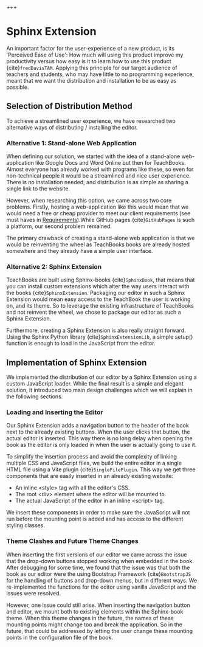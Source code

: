 +++
# Sphinx Extension

An important factor for the user-experience of a new product, is its 'Perceived Ease of Use': How much will using this product improve my productivity versus how easy is it to learn how to use this product {cite}`fredDavisTAM`. Applying this principle for our target audience of teachers and students, who may have little to no programming experience, meant that we want the distribution and installation to be as easy as possible.&#x20;

## Selection of Distribution Method

To achieve a streamlined user experience, we have researched two alternative ways of distributing / installing the editor.

### Alternative 1: Stand-alone Web Application

When defining our solution, we started with the idea of a stand-alone web-application like Google Docs and Word Online but then for TeachBooks. Almost everyone has already worked with programs like these, so even for non-technical people it would be a streamlined and nice user experience. There is no installation needed, and distribution is as simple as sharing a single link to the website.

However, when researching this option, we came across two core problems. Firstly, hosting a web-application like this would mean that we would need a free or cheap provider to meet our client requirements (see must haves in [Requirements](../requirements/overview.md)).While GitHub pages {cite}`GitHubPages` is such a platform, our second problem remained.&#x20;

The primary drawback of creating a stand-alone web application is that we would be reinventing the wheel as TeachBooks books are already hosted somewhere and they already have a simple user interface.&#x20;

### Alternative 2: Sphinx Extension

TeachBooks are built using Sphinx-books {cite}`SphinxBook`, that means that you can install custom extensions which alter the way users interact with the books {cite}`SphinxExtension`. Packaging our editor in such a Sphinx Extension would mean easy access to the TeachBook the user is working on, and its theme. So to leverage the existing infrastructure of TeachBooks and not reinvent the wheel, we chose to package our editor as such a Sphinx Extension.

Furthermore, creating a Sphinx Extension is also really straight forward. Using the Sphinx Python library {cite}`SphinxExtensionLib`, a simple setup() function is enough to load in the JavaScript from the editor.

## Implementation of Sphinx Extension

We implemented the distribution of our editor by a Sphinx Extension using a custom JavaScript loader. While the final result is a simple and elegant solution, it introduced two main design challenges which we will explain in the following sections.

### Loading and Inserting the Editor

Our Sphinx Extension adds a navigation button to the header of the book next to the already existing buttons. When the user clicks that button, the actual editor is inserted. This way there is no long delay when opening the book as the editor is only loaded in when the user is actually going to use it.

To simplify the insertion process and avoid the complexity of linking multiple CSS and JavaScript files, we build the entire editor in a single HTML file using a Vite plugin {cite}`SingleFilePlugin`. This way we get three components that are easily inserted in an already existing website:

*   An inline \<style> tag with all the editor's CSS.
*   The root \<div> element where the editor will be mounted to.
*   The actual JavaScript of the editor in an inline \<script> tag.

We insert these components in order to make sure the JavaScript will not run before the mounting point is added and has access to the different styling classes.&#x20;

### Theme Clashes and Future Theme Changes

When inserting the first versions of our editor we came across the issue that the drop-down buttons stopped working when embedded in the book. After debugging for some time, we found that the issue was that both the book as our editor were the using Bootstrap Framework {cite}`BootstrapJS` for the handling of buttons and drop-down menus, but in different ways. We re-implemented the functions for the editor using vanilla JavaScript and the issues were resolved.

However, one issue could still arise. When inserting the navigation button and editor, we mount both to existing elements within the Sphinx-book theme. When this theme changes in the future, the names of these mounting points might change too and break the application. So in the future, that could be addressed by letting the user change these mounting points in the configuration file of the book.
